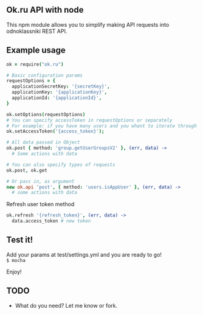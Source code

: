 ## Ok.ru API with node

This npm module allows you to simplify making API requests into odnoklassniki REST API.
## Example usage

```coffeescript
ok = require("ok.ru")

# Basic configuration params
requestOptions = {
  applicationSecretKey: '{secretKey}',
  applicationKey: '{applicationKey}',
  applicationId: '{applicationId}',
}

ok.setOptions(requestOptions)
# You can specify accessToken in requestOptions or separately
# For example: if you have many users and you whant to iterate through them
ok.setAccessToken('{access_token}');

# All data passed in Object
ok.post { method: 'group.getUserGroupsV2' }, (err, data) ->
  # Some actions with data

# You can also specify types of requests
ok.post, ok.get

# Or pass in, as argument
new ok.api 'post', { method: 'users.isAppUser' }, (err, data) ->
  # some actions with data

```

Refresh user token method
```coffeescript
ok.refresh '{refresh_token}', (err, data) ->
  data.access_token # new token
```

## Test it!
Add your params at test/settings.yml and you are ready to go!  
``$ mocha``

Enjoy!


TODO
----
* What do you need? Let me know or fork.
